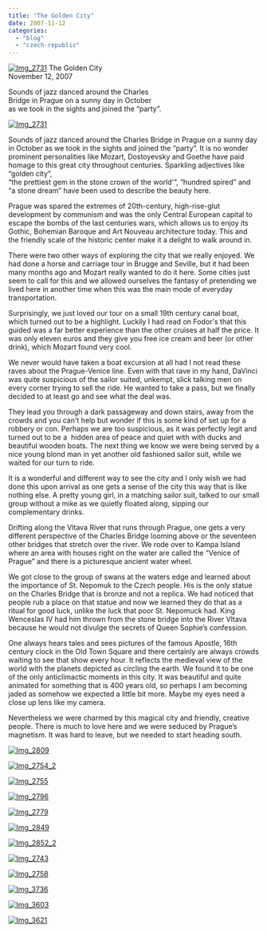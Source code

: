 ```yaml
---
title: "The Golden City"
date: 2007-11-12
categories: 
  - "blog"
  - "czech-republic"
---
```


 [![Img_2731](https://pub-ac94b3f306b24c0dba4238943c97f2e1.r2.dev/soultravelers3/images/2008/04/06/img_2731.png "Img_2731")](https://pub-ac94b3f306b24c0dba4238943c97f2e1.r2.dev/photos/uncategorized/2008/04/06/img_2731.png) The Golden City  
November 12, 2007

Sounds of jazz danced around the Charles  
Bridge in Prague on a sunny day in October  
as we took in the sights and joined the “party”.

<!--more-->

[![Img_2731](https://pub-ac94b3f306b24c0dba4238943c97f2e1.r2.dev/soultravelers3/images/2008/02/24/img_2731.png "Img_2731")](https://pub-ac94b3f306b24c0dba4238943c97f2e1.r2.dev/photos/uncategorized/2008/02/24/img_2731.png)

Sounds of jazz danced around the Charles Bridge in Prague on a sunny day in October as we took in the sights and joined the “party”. It is no wonder prominent personalities like Mozart, Dostoyevsky and Goethe have paid homage to this great city throughout centuries. Sparkling adjectives like “golden city”,  
“the prettiest gem in the stone crown of the world'”, “hundred spired” and “a stone dream” have been used to describe the beauty here.

Prague was spared the extremes of 20th-century, high-rise-glut development by communism and was the only Central European capital to escape the bombs of the last centuries wars, which allows us to enjoy its Gothic, Bohemian Baroque and Art Nouveau architecture today. This and the friendly scale of the historic center make it a delight to walk around in.

There were two other ways of exploring the city that we really enjoyed. We had done a horse and carriage tour in Brugge and Seville, but it had been many months ago and Mozart really wanted to do it here. Some cities just seem to call for this and we allowed ourselves the fantasy of pretending we lived here in another time when this was the main mode of everyday transportation.

Surprisingly, we just loved our tour on a small 19th century canal boat, which turned out to be a highlight. Luckily I had read on Fodor's that this guided was a far better experience than the other cruises at half the price. It was only eleven euros and they give you free ice cream and beer (or other drink), which Mozart found very cool.

We never would have taken a boat excursion at all had I not read these raves about the Prague-Venice line. Even with that rave in my hand, DaVinci was quite suspicious of the sailor suited, unkempt, slick talking men on every corner trying to sell the ride. He wanted to take a pass, but we finally decided to at least go and see what the deal was.

They lead you through a dark passageway and down stairs, away from the crowds and you can't help but wonder if this is some kind of set up for a robbery or con. Perhaps we are too suspicious, as it was perfectly legit and turned out to be a  hidden area of peace and quiet with with ducks and beautiful wooden boats. The next thing we know we were being served by a nice young blond man in yet another old fashioned sailor suit, while we waited for our turn to ride.

It is a wonderful and different way to see the city and I only wish we had done this upon arrival as one gets a sense of the city this way that is like nothing else. A pretty young girl, in a matching sailor suit, talked to our small group without a mike as we quietly floated along, sipping our complementary drinks.

Drifting along the Vltava River that runs through Prague, one gets a very different perspective of the Charles Bridge looming above or the seventeen other bridges that stretch over the river. We rode over to Kampa Island where an area with houses right on the water are called the “Venice of Prague” and there is a picturesque ancient water wheel.

We got close to the group of swans at the waters edge and learned about the importance of St. Nepomuk to the Czech people. His is the only statue on the Charles Bridge that is bronze and not a replica. We had noticed that people rub a place on that statue and now we learned they do that as a ritual for good luck, unlike the luck that poor St. Nepomuck had. King Wenceslas IV had him thrown from the stone bridge into the River Vltava because he would not divulge the secrets of Queen Sophie’s confession.

One always hears tales and sees pictures of the famous Apostle, 16th century clock in the Old Town Square and there certainly are always crowds waiting to see that show every hour. It reflects the medieval view of the world with the planets depicted as circling the earth. We found it to be one of the only anticlimactic moments in this city. It was beautiful and quite animated for something that is 400 years old, so perhaps I am becoming jaded as somehow we expected a little bit more. Maybe my eyes need a close up lens like my camera.

Nevertheless we were charmed by this magical city and friendly, creative people. There is much to love here and we were seduced by Prague’s magnetism. It was hard to leave, but we needed to start heading south.

[![Img_2809](https://pub-ac94b3f306b24c0dba4238943c97f2e1.r2.dev/soultravelers3/images/2008/02/24/img_2809.png "Img_2809")](https://pub-ac94b3f306b24c0dba4238943c97f2e1.r2.dev/photos/uncategorized/2008/02/24/img_2809.png)

[![Img_2754_2](https://pub-ac94b3f306b24c0dba4238943c97f2e1.r2.dev/soultravelers3/images/2008/02/24/img_2754_2.png "Img_2754_2")](https://pub-ac94b3f306b24c0dba4238943c97f2e1.r2.dev/photos/uncategorized/2008/02/24/img_2754_2.png)

[![Img_2755](https://pub-ac94b3f306b24c0dba4238943c97f2e1.r2.dev/soultravelers3/images/2008/02/24/img_2755.png "Img_2755")](https://pub-ac94b3f306b24c0dba4238943c97f2e1.r2.dev/photos/uncategorized/2008/02/24/img_2755.png)

[![Img_2796](https://pub-ac94b3f306b24c0dba4238943c97f2e1.r2.dev/soultravelers3/images/2008/02/24/img_2796.png "Img_2796")](https://pub-ac94b3f306b24c0dba4238943c97f2e1.r2.dev/photos/uncategorized/2008/02/24/img_2796.png)

[![Img_2779](https://pub-ac94b3f306b24c0dba4238943c97f2e1.r2.dev/soultravelers3/images/2008/02/24/img_2779.png "Img_2779")](https://pub-ac94b3f306b24c0dba4238943c97f2e1.r2.dev/photos/uncategorized/2008/02/24/img_2779.png)

[![Img_2849](https://pub-ac94b3f306b24c0dba4238943c97f2e1.r2.dev/soultravelers3/images/2008/02/24/img_2849.png "Img_2849")](https://pub-ac94b3f306b24c0dba4238943c97f2e1.r2.dev/photos/uncategorized/2008/02/24/img_2849.png)

[![Img_2852_2](https://pub-ac94b3f306b24c0dba4238943c97f2e1.r2.dev/soultravelers3/images/2008/02/24/img_2852_2.png "Img_2852_2")](https://pub-ac94b3f306b24c0dba4238943c97f2e1.r2.dev/photos/uncategorized/2008/02/24/img_2852_2.png)

[![Img_2743](https://pub-ac94b3f306b24c0dba4238943c97f2e1.r2.dev/soultravelers3/images/2008/02/24/img_2743.png "Img_2743")](https://pub-ac94b3f306b24c0dba4238943c97f2e1.r2.dev/photos/uncategorized/2008/02/24/img_2743.png)

[![Img_2758](https://pub-ac94b3f306b24c0dba4238943c97f2e1.r2.dev/soultravelers3/images/2008/02/24/img_2758.png "Img_2758")](https://pub-ac94b3f306b24c0dba4238943c97f2e1.r2.dev/photos/uncategorized/2008/02/24/img_2758.png)

[![Img_3736](https://pub-ac94b3f306b24c0dba4238943c97f2e1.r2.dev/soultravelers3/images/2008/02/24/img_3736.png "Img_3736")](https://pub-ac94b3f306b24c0dba4238943c97f2e1.r2.dev/photos/uncategorized/2008/02/24/img_3736.png)

[![Img_3603](https://pub-ac94b3f306b24c0dba4238943c97f2e1.r2.dev/soultravelers3/images/2008/02/24/img_3603.png "Img_3603")](https://pub-ac94b3f306b24c0dba4238943c97f2e1.r2.dev/photos/uncategorized/2008/02/24/img_3603.png)

[![Img_3621](https://pub-ac94b3f306b24c0dba4238943c97f2e1.r2.dev/soultravelers3/images/2008/02/24/img_3621.png "Img_3621")](https://pub-ac94b3f306b24c0dba4238943c97f2e1.r2.dev/photos/uncategorized/2008/02/24/img_3621.png)
